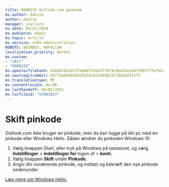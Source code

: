 ```yaml
---
title: 9000233 Outlook.com pinkode
ms.author: daeite
author: daeite
manager: joallard
ms.date: 04/21/2020
ms.audience: Admin
ms.topic: article
ms.service: o365-administration
ROBOTS: NOINDEX, NOFOLLOW
localization_priority: Normal
ms.custom:
- "1817"
- "9000233"
ms.openlocfilehash: 430d4782ed17fe880f326e5ff6f4c96d51e1edf590ff75efd5ce59fe4ee1c379
ms.sourcegitcommit: b5f7da89a650d2915dc652449623c78be6247175
ms.translationtype: MT
ms.contentlocale: da-DK
ms.lasthandoff: 08/05/2021
ms.locfileid: "53983837"
---
```

# <a name="change-your-pin"></a>Skift pinkode

Outlook.com ikke bruger en pinkode, men du kan logge på din pc med en pinkode eller Windows Hello. Sådan ændrer du pinkoden Windows 10:

1. Vælg knappen Start, eller tryk på Windows på tastaturet, og vælg **Indstillinger**  >  **indstillinger for** logon af  >  **konti.**
2. Vælg knappen **Skift** under **Pinkode.**
3. Angiv din nuværende pinkode, og indtast og bekræft den nye pinkode nedenunder.

[Læs mere om Windows Hello.](https://support.microsoft.com/help/17215/)